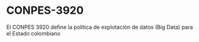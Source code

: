 # CONPES-3920
El CONPES 3920 define la política de explotación de datos (Big Data) para el Estado colombiano
